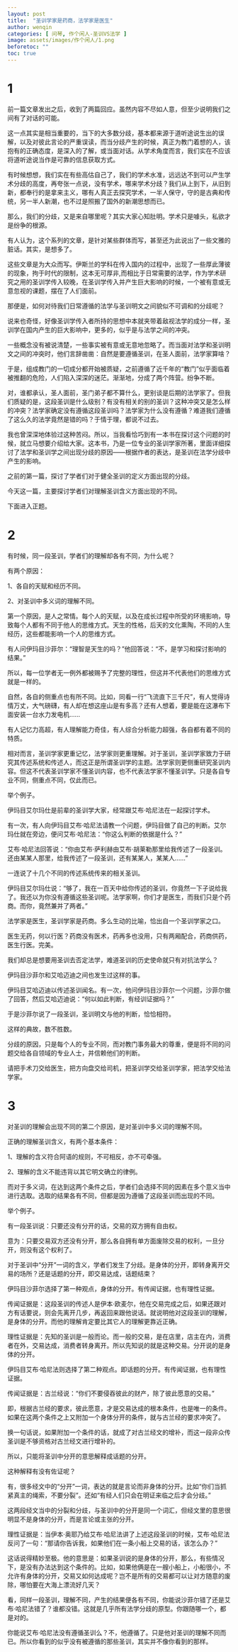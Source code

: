 ```yaml
---
layout: post
title:  "圣训学家是药商，法学家是医生"
author: wenqin
categories: [ 问琴, 作个闲人-圣训VS法学 ]
image: assets/images/作个闲人/1.png
beforetoc: ""
toc: true
---
```


# 1

前一篇文章发出之后，收到了两篇回应。虽然内容不尽如人意，但至少说明我们之间有了对话的可能。
 
这一点其实是相当重要的，当下的大多数分歧，基本都来源于道听途说生出的误解，以及对彼此言论的严重误读，而当分歧产生的时候，真正为教门着想的人，该抱有的正确态度，是深入的了解，或当面对话。从学术角度而言，我们实在不应该将道听途说当作是可靠的信息获取方式。
 
有时候想想，我们实在有些高估自己了，我们的学术水准，远远达不到可以产生学术分歧的高度，再夸张一点说，没有学术，哪来学术分歧？我们从上到下，从旧到新，都奉行的是拿来主义，哪有人真正去探究学术，一半人保守，守的是古典和传统，另一半人新潮，也不过是照搬了国外的新潮思想而已。
 
那么，我们的分歧，又是来自哪里呢？其实大家心知肚明。学术只是噱头，私欲才是纷争的根源。
 
有人认为，这个系列的文章，是针对某些群体而写，甚至还为此说出了一些文雅的脏话。其实，是想多了。
 
这些文章是为大众而写。伊斯兰的学科在传入国内的过程中，出现了一些厚此薄彼的现象，拘于时代的限制，这本无可厚非,而相比于日常需要的法学，作为学术研究之用的圣训学传入较晚，在圣训学传入并产生巨大影响的时候，一个被有意或无意忽视的课题，摆在了人们面前。
 
那便是，如何对待我们日常遵循的法学与圣训明文之间貌似不可调和的分歧呢？
 
说来也奇怪，好像圣训学传入者所持的思想中本就夹带着敌视法学的成分一样，圣训学在国内产生的巨大影响中，更多的，似乎是与法学之间的冲突。
 
一些概念没有被说清楚，一些事实被有意或无意地忽略了。而当面对法学和圣训明文之间的冲突时，他们言辞凿凿：自然是要遵循圣训，在圣人面前，法学家算啥？
 
于是，组成教门的一切成分都开始被质疑，之前遵循了近千年的“教门”似乎面临着被推翻的危险，人们陷入深深的迷茫。渐渐地，分成了两个阵营。纷争不断。
 
对，谁都承认，圣人面前，圣门弟子都不算什么，更别谈是后期的法学家了。但我们质疑的是，这段圣训是什么级别？有没有相关的别的圣训？这种冲突又是怎么样的冲突？法学家确定没有遵循这段圣训吗？法学家为什么没有遵循？难道我们遵循了这么久的法学竟然是错的吗？于情于理，都说不过去。
 
我也曾深深地体验过这种苦闷。所以，当我看恰巧到有一本书在探讨这个问题的时候，就立马想要介绍给大家。这本书，乃是一位专业的圣训学家所著，里面详细探讨了法学和圣训学之间出现分歧的原因——根据作者的表达，是圣训在法学分歧中产生的影响。
 
之前的第一篇，探讨了学者们对于健全圣训的定义方面出现的分歧。
 
今天这一篇，主要探讨学者们对理解圣训含义方面出现的不同。
 
下面进入正题。

# 2

有时候，同一段圣训，学者们的理解却各有不同，为什么呢？
 
有两个原因：
 
1、各自的天赋和经历不同。
 
2、对圣训中多义词的理解不同。
 
第一个原因，是人之常情。每个人的天赋，以及在成长过程中所受的环境影响，导致每个人都有不同于他人的思维方式。天生的性格，后天的文化熏陶，不同的人生经历，这些都能影响一个人的思维方式。
 
有人问伊玛目沙菲尔：“理智是天生的吗？”他回答说：“不，是学习和探讨影响的结果。”
 
所以，每一位学者无一例外都被赐予了完整的理性，但这并不代表他们的思维方式就是一样的。
 
自然，各自的侧重点也有所不同。比如，同看一行“飞流直下三千尺”，有人觉得诗情万丈，大气磅礴，有人却在想这座山是有多高？还有人想着，要是能在这瀑布下面安装一台水力发电机……
  
有人记忆力高超，有人理解能力奇佳，有人综合分析能力超强，各自都有着不同的特质。
 
相对而言，圣训学家更重记忆，法学家则更重理解。对于圣训，圣训学家致力于研究其传述系统和传述人，而这正是所谓圣训学的主题。法学家则更侧重研究圣训内容。但这不代表圣训学家不懂圣训内容，也不代表法学家不懂圣训学。只是各自专业不同，侧重点不同，仅此而已。
 
举个例子。
 
伊玛目艾尔玛仕是前辈的圣训学大家，经常跟艾布·哈尼法在一起探讨学术。
 
有一次，有人向伊玛目艾布·哈尼法请教一个问题，伊玛目做了自己的判断。艾尔玛仕就在旁边，便问艾布·哈尼法：“你这么判断的依据是什么？”
 
艾布·哈尼法回答说：“你由艾布·萨利赫由艾布·胡莱勒那里给我传述了一段圣训。还由某某人那里，给我传述了一段圣训，还有某某人，某某人……”
 
一连说了十几个不同的传述系统传来的相关圣训。
 
伊玛目艾尔玛仕说：“够了，我在一百天中给你传述的圣训，你竟然一下子说给我了。我还以为你没有遵循这些圣训呢。法学家啊，你们才是医生，而我们只是个药商。而你，竟然兼并了两者。”
 
法学家是医生，圣训学家是药商。多么生动的比喻，恰出自一个圣训学家之口。
 
医生无药，何以行医？药商没有医术，药再多也没用，只有两厢配合，药商供药，医生行医。完美。
 
我们却总是想要用圣训去否定法学，难道圣训的历史使命就只有对抗法学么？
 
伊玛目沙菲尔和艾哈迈迪之间也发生过这样的事。
 
伊玛目艾哈迈迪以传述圣训闻名。有一次，他问伊玛目沙菲尔一个问题，沙菲尔做了回答，然后艾哈迈迪说：“何以如此判断，有经训证据吗？”
 
于是沙菲尔说了一段圣训，圣训明文与他的判断，恰恰相符。
 
这样的典故，数不胜数。
 
分歧的原因，只是每个人的专业不同，而对教门事务最大的尊重，便是将不同的问题交给各自领域的专业人士，并信赖他们的判断。
 
请把手术刀交给医生，把方向盘交给司机，把圣训学交给圣训学家，把法学交给法学家。


# 3

对圣训的理解会出现不同的第二个原因，是对圣训中多义词的理解不同。
 
正确的理解圣训含义，有两个基本条件：
 
1、理解的含义符合阿语的规则，不可相反，亦不可牵强。
 
2、理解的含义不能违背以其它明文确立的律例。
 
而对于多义词，在达到这两个条件之后，学者们会选择不同的因素在多个意义当中进行选取。选取的结果各有不同，但都是因为遵循了这段圣训而出现的不同。
 
举个例子。
 
有一段圣训说：只要还没有分开的话，交易的双方拥有自由权。
 
意为：只要交易双方还没有分开，那么各自拥有单方面废除交易的权利，一旦分开，则没有这个权利了。
 
对于圣训中“分开”一词的含义，学者们发生了分歧。是身体的分开，即转身离开交易的场所？还是话题的分开，即交易达成，话题结束？
 
伊玛目沙菲尔选择了第一种观点，身体的分开。有传闻证据，也有理性证据。
 
传闻证据是：这段圣训的传述人是伊本·欧麦尔，他在交易完成之后，如果还跟对方有话要说，则会先离开几步，再返回来跟他说话。就说明他对这段圣训的理解，是身体的分开。而他的理解肯定要比其它人的理解更靠近正确。
 
理性证据是：先知的圣训是一般而论。而一般的交易，是在店里，店主在内，消费者在外，交易达成，消费者转身离开。所以先知说的就是这种交易。分开说的是身体的分开。
 
伊玛目艾布·哈尼法则选择了第二种观点。即话题的分开。有传闻证据，也有理性证据。
 
传闻证据是：古兰经说：“你们不要侵吞彼此的财产，除了彼此愿意的交易。”
 
即，根据古兰经的要求，彼此愿意，才是交易达成的根本条件，也是唯一的条件。如果在这两个条件之上又附加一个身体分开的条件，就与古兰经的要求冲突了。
 
换一句话说，如果附加一个条件的话，就成了对古兰经文的增补，而这一段非众传圣训是不够资格对古兰经文进行增补的。
 
所以，只能将圣训中分开的意思解释成话题的分开。
 
这种解释有没有佐证呢？
 
有，很多经文中的“分开”一词，表达的就是言论而非身体的分开。比如“你们当抓紧真主的绳索，不要分裂”。还如“有经人们只会在明证来临之后才会分歧。”
 
这两段经文当中的分裂和分歧，与圣训中的分开是同一个词汇，但经文里的意思很明显不是身体的分开，而是言论或主张的分开。
 
理性证据是：当伊本·奥耶乃给艾布·哈尼法讲了上述这段圣训的时候，艾布·哈尼法反问了一句：“那请你告诉我，如果他们在一条小船上交易的话，该怎么办？”
 
这话说得精妙至极。他的意思是：如果圣训说的是身体的分开，那么，有些情况下，是没有办法达到这个条件的。比如，如果他俩是在一艘小船上，小船很小，不允许有身体的分开，交易又如何达成呢？岂不是所有的交易都可以让对方随意的废除，哪怕要在大海上漂流好几天？
 
看，同样一段圣训，理解不同，产生的结果便各有不同，你能说沙菲尔错了还是艾布·哈尼法错了？谁都没错。这就是几乎所有法学分歧的原型。你跟随哪一个，都是对的。
 
你能说艾布·哈尼法没有遵循圣训么？不，他遵循了。只是他对圣训的理解不同而已。所以你看到的似乎没有被遵循的那些圣训，其实并不像你看到的那样。
